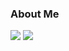 ### About Me 

![](https://github-readme-stats.vercel.app/api?username=krlex&show_icons=true)
![](https://github-readme-stats.vercel.app/api/top-langs/?username=krlex&layout=compact)
<!--
**krlex/krlex** is a ✨ _special_ ✨ repository because its `README.md` (this file) appears on your GitHub profile.

Here are some ideas to get you started:

- 🔭 I’m currently working on ...
- 🌱 I’m currently learning ...
- 👯 I’m looking to collaborate on ...
- 🤔 I’m looking for help with ...
- 💬 Ask me about ...
- 📫 How to reach me: ...
- 😄 Pronouns: ...
- ⚡ Fun fact: ...
-->

